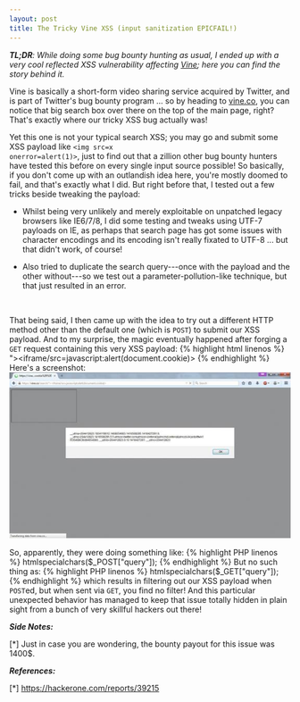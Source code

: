 ```yaml
---
layout: post
title: The Tricky Vine XSS (input sanitization EPICFAIL!)
---
```

_**TL;DR**: While doing some bug bounty hunting as usual, I ended up with a very cool reflected XSS vulnerability affecting <a href="https://vine.co">Vine</a>; here you can find the story behind it._

Vine is basically a short-form video sharing service acquired by Twitter, and is part of Twitter's bug bounty program ... so by heading to <a href="https://vine.co" target="_blank">vine.co</a>, you can notice that big search box over there on the top of the main page, right? That's exactly where our tricky XSS bug actually was!
<br />

Yet this one is not your typical search XSS; you may go and submit some XSS payload like <code class="code">&lt;img src=x onerror=alert(1)></code>, just to find out that a zillion other bug bounty hunters have tested this before on every single input source possible! So basically, if you don't come up with an outlandish idea here, you're mostly doomed to fail, and that's exactly what I did. But right before that, I tested out a few tricks beside tweaking the payload:

* Whilst being very unlikely and merely exploitable on unpatched legacy browsers like IE6/7/8, I did some testing and tweaks using UTF-7 payloads on IE, as perhaps that search page has got some issues with character encodings and its encoding isn't really fixated to UTF-8 ... but that didn't work, of course!

* Also tried to duplicate the search query---once with the payload and the other without---so we test out a parameter-pollution-like technique, but that just resulted in an error.
<br />

That being said, I then came up with the idea to try out a different HTTP method other than the default one (which is `POST`) to submit our XSS payload. And to my surprise, the magic eventually happened after forging a `GET` request containing this very XSS payload:
{% highlight html linenos %}
"><iframe/src=javascript:alert(document.cookie)>
{% endhighlight %}
Here's a screenshot:
<a href="/images/VineXSS.jpg" target="_blank"><img class="innerImg" src="/images/VineXSS-thumb.jpg" alt="XSS Screenshot"></a>

So, apparently, they were doing something like:
{% highlight PHP linenos %}
htmlspecialchars($_POST["query"]);
{% endhighlight %}
But no such thing as:
{% highlight PHP linenos %}
htmlspecialchars($_GET["query"]);
{% endhighlight %}
which results in filtering out our XSS payload when `POST`ed, but when sent via `GET`, you find no filter! And this particular unexpected behavior has managed to keep that issue totally hidden in plain sight from a bunch of very skillful hackers out there!



***Side Notes:***

[*] Just in case you are wondering, the bounty payout for this issue was 1400$.
<br />

***References:***

[*] <a href='https://hackerone.com/reports/39215' target='_blank'>https://hackerone.com/reports/39215</a>

